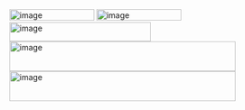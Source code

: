 <img width="150" height="20" alt="image" src="https://github.com/user-attachments/assets/d5cce217-3dbb-4725-8c65-fd0eada5feed" />
<img width="150" height="20" alt="image" src="https://github.com/user-attachments/assets/6486fc1d-55c4-44ea-b144-cded70ab4cb2" />
<img width="250" height="34" alt="image" src="https://github.com/user-attachments/assets/b0ed12aa-3691-4841-9803-71466d09184c" />
<img width="400" height="53" alt="image" src="https://github.com/user-attachments/assets/f964d3f2-9b46-42c3-a2c0-820322a09c63" />
<img width="400" height="53" alt="image" src=https://github.com/user-attachments/assets/af1139bf-2897-4528-b78f-1e664908be14
<img width="400" height="53" alt="image" src=https://github.com/user-attachments/assets/c7e0ed04-fd50-46b6-9c5f-b6d318685d17
<img width="400" height="53" alt="image" src=![72310776_UL0](https://github.com/user-attachments/assets/2cb9fe55-9620-4ed7-9817-152ca2ae3d83)
<img width="400" height="53" alt="image" src=![72391933_Pbt](https://github.com/user-attachments/assets/65d91220-1805-4020-b326-e1547c0a1ecf)
<img width="400" height="53" alt="image" src=![72310342_w4w](https://github.com/user-attachments/assets/c7709dee-ac8c-42f3-935e-3767281ee5ce)
<img width="400" height="53" alt="image" src=![940c6e3b](https://github.com/user-attachments/assets/4d7fcc68-3e6c-452c-a796-512b85951db1)
<img width="400" height="53" alt="image" src=![f8b1b273](https://github.com/user-attachments/assets/451ed9d9-de21-4f0d-99bc-a71f84628bfe)
![d2ad425f](https://github.com/user-attachments/assets/45ed0dac-78ba-4d41-88b0-9daf85dc9cc4)
![e93](https://github.com/user-attachments/assets/0d808d58-fa6f-4300-8935-044b9cae55d5)
![f58](https://github.com/user-attachments/assets/a47a254a-9df8-4c8f-aed0-7dd495308d86)
![q1](https://github.com/user-attachments/assets/11bca125-54fa-4ad2-b4c6-e84d55cde52f)
![m11](https://github.com/user-attachments/assets/4626d0f3-ec75-49e9-818f-61268d98a751)
![53](https://github.com/user-attachments/assets/62049c13-1ff8-4cec-85bc-dfc37847e2d6)
![61](https://github.com/user-attachments/assets/8b77ec44-d240-4ec1-a689-88cebe00e47f)
![studkisser](https://github.com/user-attachments/assets/857048b7-0273-49ad-b226-1b2838107642)
![image09](https://github.com/user-attachments/assets/4efa215c-887f-4eb3-9890-1ae1205aa860)
![0026-iheart2](https://github.com/user-attachments/assets/631cad2b-17b9-411b-bf4f-9fce25045126)
![0178-mikuwink2](https://github.com/user-attachments/assets/fa5c4c16-72a1-43d6-9cf6-2ad3ee0aca84)
![blinkiesCafe-VV](https://github.com/user-attachments/assets/7f6ac758-ec7d-43f8-817e-cbdad4a6da38)
